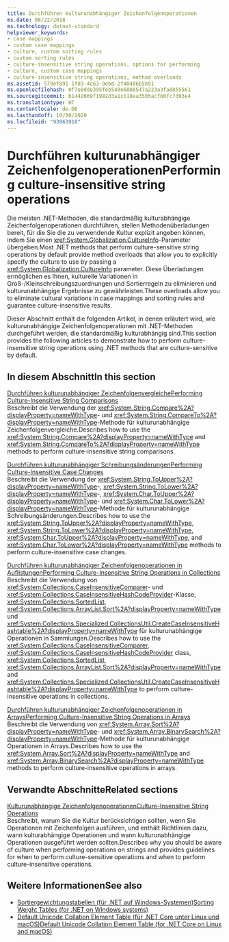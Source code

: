 ```yaml
---
title: Durchführen kulturunabhängiger Zeichenfolgenoperationen
ms.date: 08/22/2018
ms.technology: dotnet-standard
helpviewer_keywords:
- case mappings
- custom case mappings
- culture, custom sorting rules
- custom sorting rules
- culture-insensitive string operations, options for performing
- culture, custom case mappings
- culture-insensitive string operations, method overloads
ms.assetid: 579ef891-1f83-4c63-9ebd-2f40406b5b91
ms.openlocfilehash: 0f7e8dde395feb548e6808547a223a3fa8855561
ms.sourcegitcommit: b1442669f1982d3a1cb18ea35b5acfb0fc7d93e4
ms.translationtype: HT
ms.contentlocale: de-DE
ms.lasthandoff: 10/30/2020
ms.locfileid: "93063910"
---
```

# <a name="performing-culture-insensitive-string-operations"></a><span data-ttu-id="84918-102">Durchführen kulturunabhängiger Zeichenfolgenoperationen</span><span class="sxs-lookup"><span data-stu-id="84918-102">Performing culture-insensitive string operations</span></span>

<span data-ttu-id="84918-103">Die meisten .NET-Methoden, die standardmäßig kulturabhängige Zeichenfolgenoperationen durchführen, stellen Methodenüberladungen bereit, für die Sie die zu verwendende Kultur explizit angeben können, indem Sie einen <xref:System.Globalization.CultureInfo>-Parameter übergeben.</span><span class="sxs-lookup"><span data-stu-id="84918-103">Most .NET methods that perform culture-sensitive string operations by default provide method overloads that allow you to explicitly specify the culture to use by passing a <xref:System.Globalization.CultureInfo> parameter.</span></span> <span data-ttu-id="84918-104">Diese Überladungen ermöglichen es Ihnen, kulturelle Variationen in Groß-/Kleinschreibungszuordnungen und Sortierregeln zu eliminieren und kulturunabhängige Ergebnisse zu gewährleisten.</span><span class="sxs-lookup"><span data-stu-id="84918-104">These overloads allow you to eliminate cultural variations in case mappings and sorting rules and guarantee culture-insensitive results.</span></span>  
  
 <span data-ttu-id="84918-105">Dieser Abschnitt enthält die folgenden Artikel, in denen erläutert wird, wie kulturunabhängige Zeichenfolgenoperationen mit .NET-Methoden durchgeführt werden, die standardmäßig kulturabhängig sind.</span><span class="sxs-lookup"><span data-stu-id="84918-105">This section provides the following articles to demonstrate how to perform culture-insensitive string operations using .NET methods that are culture-sensitive by default.</span></span>  
  
## <a name="in-this-section"></a><span data-ttu-id="84918-106">In diesem Abschnitt</span><span class="sxs-lookup"><span data-stu-id="84918-106">In this section</span></span>  
 [<span data-ttu-id="84918-107">Durchführen kulturunabhängiger Zeichenfolgenvergleiche</span><span class="sxs-lookup"><span data-stu-id="84918-107">Performing Culture-Insensitive String Comparisons</span></span>](performing-culture-insensitive-string-comparisons.md)  
 <span data-ttu-id="84918-108">Beschreibt die Verwendung der <xref:System.String.Compare%2A?displayProperty=nameWithType>- und <xref:System.String.CompareTo%2A?displayProperty=nameWithType>-Methode für kulturunabhängige Zeichenfolgenvergleiche.</span><span class="sxs-lookup"><span data-stu-id="84918-108">Describes how to use the <xref:System.String.Compare%2A?displayProperty=nameWithType> and <xref:System.String.CompareTo%2A?displayProperty=nameWithType> methods to perform culture-insensitive string comparisons.</span></span>  
  
 [<span data-ttu-id="84918-109">Durchführen kulturunabhängiger Schreibungsänderungen</span><span class="sxs-lookup"><span data-stu-id="84918-109">Performing Culture-Insensitive Case Changes</span></span>](performing-culture-insensitive-case-changes.md)  
 <span data-ttu-id="84918-110">Beschreibt die Verwendung der <xref:System.String.ToUpper%2A?displayProperty=nameWithType>-, <xref:System.String.ToLower%2A?displayProperty=nameWithType>-, <xref:System.Char.ToUpper%2A?displayProperty=nameWithType>- und <xref:System.Char.ToLower%2A?displayProperty=nameWithType>-Methode für kulturunabhängige Schreibungsänderungen.</span><span class="sxs-lookup"><span data-stu-id="84918-110">Describes how to use the <xref:System.String.ToUpper%2A?displayProperty=nameWithType>, <xref:System.String.ToLower%2A?displayProperty=nameWithType>, <xref:System.Char.ToUpper%2A?displayProperty=nameWithType>, and <xref:System.Char.ToLower%2A?displayProperty=nameWithType> methods to perform culture-insensitive case changes.</span></span>  
  
 [<span data-ttu-id="84918-111">Durchführen kulturunabhängiger Zeichenfolgenoperationen in Auflistungen</span><span class="sxs-lookup"><span data-stu-id="84918-111">Performing Culture-Insensitive String Operations in Collections</span></span>](performing-culture-insensitive-string-operations-in-collections.md)  
 <span data-ttu-id="84918-112">Beschreibt die Verwendung von <xref:System.Collections.CaseInsensitiveComparer>- und <xref:System.Collections.CaseInsensitiveHashCodeProvider>-Klasse, <xref:System.Collections.SortedList>, <xref:System.Collections.ArrayList.Sort%2A?displayProperty=nameWithType> und <xref:System.Collections.Specialized.CollectionsUtil.CreateCaseInsensitiveHashtable%2A?displayProperty=nameWithType> für kulturunabhängige Operationen in Sammlungen.</span><span class="sxs-lookup"><span data-stu-id="84918-112">Describes how to use the <xref:System.Collections.CaseInsensitiveComparer>, <xref:System.Collections.CaseInsensitiveHashCodeProvider> class, <xref:System.Collections.SortedList>, <xref:System.Collections.ArrayList.Sort%2A?displayProperty=nameWithType> and <xref:System.Collections.Specialized.CollectionsUtil.CreateCaseInsensitiveHashtable%2A?displayProperty=nameWithType> to perform culture-insensitive operations in collections.</span></span>  
  
 [<span data-ttu-id="84918-113">Durchführen kulturunabhängiger Zeichenfolgenoperationen in Arrays</span><span class="sxs-lookup"><span data-stu-id="84918-113">Performing Culture-Insensitive String Operations in Arrays</span></span>](performing-culture-insensitive-string-operations-in-arrays.md)  
 <span data-ttu-id="84918-114">Beschreibt die Verwendung von <xref:System.Array.Sort%2A?displayProperty=nameWithType>- und <xref:System.Array.BinarySearch%2A?displayProperty=nameWithType>-Methode für kulturunabhängige Operationen in Arrays.</span><span class="sxs-lookup"><span data-stu-id="84918-114">Describes how to use the <xref:System.Array.Sort%2A?displayProperty=nameWithType> and <xref:System.Array.BinarySearch%2A?displayProperty=nameWithType> methods to perform culture-insensitive operations in arrays.</span></span>  
  
## <a name="related-sections"></a><span data-ttu-id="84918-115">Verwandte Abschnitte</span><span class="sxs-lookup"><span data-stu-id="84918-115">Related sections</span></span>  
 [<span data-ttu-id="84918-116">Kulturunabhängige Zeichenfolgenoperationen</span><span class="sxs-lookup"><span data-stu-id="84918-116">Culture-Insensitive String Operations</span></span>](culture-insensitive-string-operations.md)  
 <span data-ttu-id="84918-117">Beschreibt, warum Sie die Kultur berücksichtigen sollten, wenn Sie Operationen mit Zeichenfolgen ausführen, und enthält Richtlinien dazu, wann kulturabhängige Operationen und wann kulturunabhängige Operationen ausgeführt werden sollten.</span><span class="sxs-lookup"><span data-stu-id="84918-117">Describes why you should be aware of culture when performing operations on strings and provides guidelines for when to perform culture-sensitive operations and when to perform culture-insensitive operations.</span></span>

## <a name="see-also"></a><span data-ttu-id="84918-118">Weitere Informationen</span><span class="sxs-lookup"><span data-stu-id="84918-118">See also</span></span>

- [<span data-ttu-id="84918-119">Sortiergewichtungstabellen (für .NET auf Windows-Systemen)</span><span class="sxs-lookup"><span data-stu-id="84918-119">Sorting Weight Tables (for .NET on Windows systems)</span></span>](https://www.microsoft.com/download/details.aspx?id=10921)
- [<span data-ttu-id="84918-120">Default Unicode Collation Element Table (für .NET Core unter Linux und macOS)</span><span class="sxs-lookup"><span data-stu-id="84918-120">Default Unicode Collation Element Table (for .NET Core on Linux and macOS)</span></span>](https://www.unicode.org/Public/UCA/latest/allkeys.txt)

